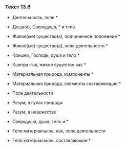 ### Текст 13.6

- Деятельность, поле *

- Душа(и), Сверхдуша, * и тело

- Живое(ые) существо(а), подчиненное положение *

- Живое(ые) существо(а), поле деятельности *

- Кришна, Господь, душа и тело *

- Кшетра-гья, живое существо как *

- Материальная природа, компоненты *

- Материальная природа, элементы составляющие *

- Поле деятельности

- Разум, в гунах природы

- Разум, в невежестве

- Сверхдуша, душа, тело и *

- Тело материальное, как, поле деятельности

- Тело материальное, составляющие *
	
